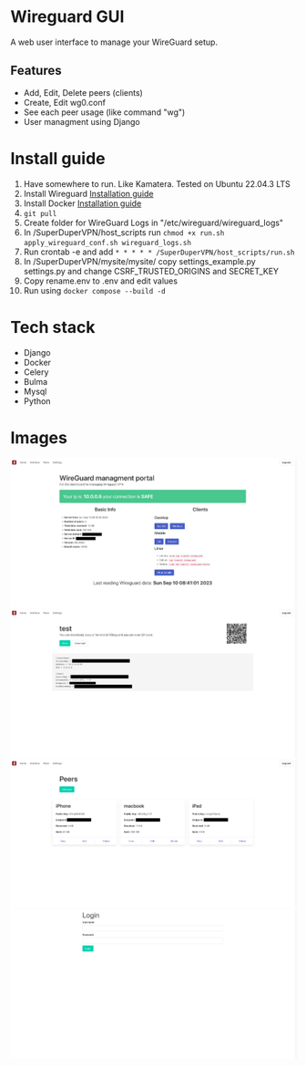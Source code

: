 # Wireguard GUI
A web user interface to manage your WireGuard setup.

## Features
* Add, Edit, Delete peers (clients)
* Create, Edit wg0.conf
* See each peer usage (like command "wg")
* User managment using Django

# Install guide

1. Have somewhere to run. Like Kamatera. Tested on Ubuntu 22.04.3 LTS
2. Install Wireguard [Installation guide](https://www.wireguard.com/install/)
3. Install Docker [Installation guide](https://docs.docker.com/engine/install/ubuntu/)
4. `git pull`
5. Create folder for WireGuard Logs in "/etc/wireguard/wireguard_logs"
6. In /SuperDuperVPN/host_scripts run `chmod +x run.sh apply_wireguard_conf.sh wireguard_logs.sh`
7. Run crontab -e and add  `* * * * * /SuperDuperVPN/host_scripts/run.sh`
8. In /SuperDuperVPN/mysite/mysite/ copy settings_example.py settings.py and change CSRF_TRUSTED_ORIGINS and SECRET_KEY
9. Copy rename.env to .env and edit values
10. Run using `docker compose --build -d`

# Tech stack
* Django
* Docker
* Celery
* Bulma
* Mysql
* Python


# Images
![Image](https://github.com/matyash12/SuperDuperVPN/blob/50857e2956be706fee68cdeb7e5424d93093fe30/readme_images/index.png)
![Image](https://github.com/matyash12/SuperDuperVPN/blob/50857e2956be706fee68cdeb7e5424d93093fe30/readme_images/peer_view.png)
![Image](https://github.com/matyash12/SuperDuperVPN/blob/50857e2956be706fee68cdeb7e5424d93093fe30/readme_images/peers_list.png)
![Image](https://github.com/matyash12/SuperDuperVPN/blob/50857e2956be706fee68cdeb7e5424d93093fe30/readme_images/login.png)
